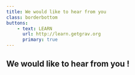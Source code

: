 ```yaml
---
title: We would like to hear from you
class: borderbottom
buttons:
    - text: LEARN
      url: http://learn.getgrav.org
      primary: true
---
```


## We would like to hear from you !
